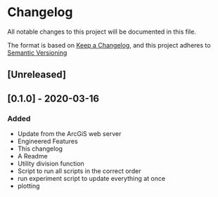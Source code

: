 # Changelog
All notable changes to this project will be documented in this file.

The format is based on [Keep a Changelog](https://keepachangelog.com/en/1.0.0/),
and this project adheres to [Semantic Versioning](https://semver.org/spec/v2.0.0.html)

## [Unreleased]

## [0.1.0] - 2020-03-16

### Added

- Update from the ArcGiS web server
- Engineered Features
- This changelog
- A Readme
- Utility division function
- Script to run all scripts in the correct order
- run experiment script to update everything at once
- plotting
